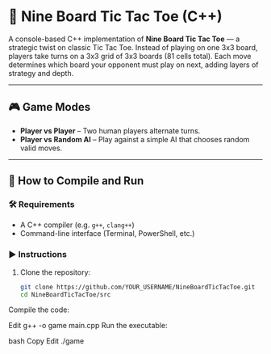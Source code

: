 # 🧠 Nine Board Tic Tac Toe (C++)

A console-based C++ implementation of **Nine Board Tic Tac Toe** — a strategic twist on classic Tic Tac Toe. Instead of playing on one 3x3 board, players take turns on a 3x3 grid of 3x3 boards (81 cells total). Each move determines which board your opponent must play on next, adding layers of strategy and depth.

---

## 🎮 Game Modes

- **Player vs Player** – Two human players alternate turns.
- **Player vs Random AI** – Play against a simple AI that chooses random valid moves.

---


## 🚀 How to Compile and Run

### 🛠️ Requirements
- A C++ compiler (e.g. `g++`, `clang++`)
- Command-line interface (Terminal, PowerShell, etc.)

### ▶️ Instructions

1. Clone the repository:
   ```bash
   git clone https://github.com/YOUR_USERNAME/NineBoardTicTacToe.git
   cd NineBoardTicTacToe/src
Compile the code:

Edit
g++ -o game main.cpp
Run the executable:

bash
Copy
Edit
./game